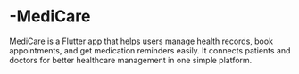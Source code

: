 # -MediCare
MediCare is a Flutter app that helps users manage health records, book appointments, and get medication reminders easily. It connects patients and doctors for better healthcare management in one simple platform.

